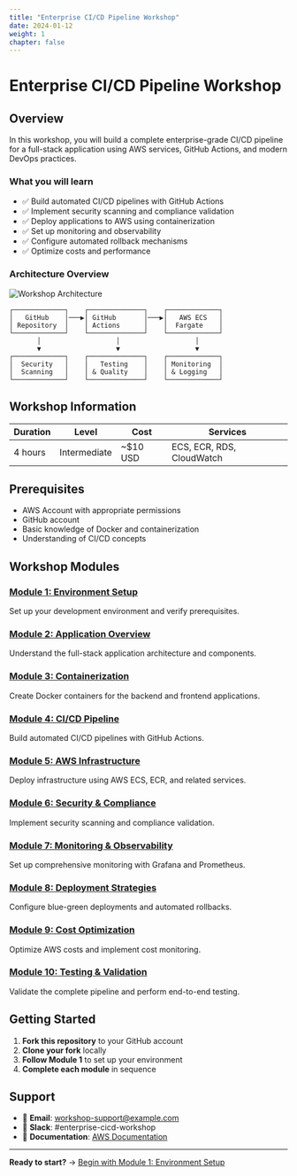 ```yaml
---
title: "Enterprise CI/CD Pipeline Workshop"
date: 2024-01-12
weight: 1
chapter: false
---
```


# Enterprise CI/CD Pipeline Workshop

## Overview

In this workshop, you will build a complete enterprise-grade CI/CD pipeline for a full-stack application using AWS services, GitHub Actions, and modern DevOps practices.

### What you will learn

- ✅ Build automated CI/CD pipelines with GitHub Actions
- ✅ Implement security scanning and compliance validation  
- ✅ Deploy applications to AWS using containerization
- ✅ Set up monitoring and observability
- ✅ Configure automated rollback mechanisms
- ✅ Optimize costs and performance

### Architecture Overview

![Workshop Architecture](./images/architecture-overview.png)

```
┌─────────────┐    ┌──────────────┐    ┌─────────────┐
│   GitHub    │───▶│ GitHub       │───▶│   AWS ECS   │
│ Repository  │    │ Actions      │    │  Fargate    │
└─────────────┘    └──────────────┘    └─────────────┘
       │                   │                   │
       ▼                   ▼                   ▼
┌─────────────┐    ┌──────────────┐    ┌─────────────┐
│  Security   │    │   Testing    │    │ Monitoring  │
│  Scanning   │    │ & Quality    │    │ & Logging   │
└─────────────┘    └──────────────┘    └─────────────┘
```

## Workshop Information

| **Duration** | **Level** | **Cost** | **Services** |
|--------------|-----------|----------|--------------|
| 4 hours | Intermediate | ~$10 USD | ECS, ECR, RDS, CloudWatch |

## Prerequisites

- AWS Account with appropriate permissions
- GitHub account  
- Basic knowledge of Docker and containerization
- Understanding of CI/CD concepts

## Workshop Modules

### [Module 1: Environment Setup](./1-environment-setup/)
Set up your development environment and verify prerequisites.

### [Module 2: Application Overview](./2-application-overview/)  
Understand the full-stack application architecture and components.

### [Module 3: Containerization](./3-containerization/)
Create Docker containers for the backend and frontend applications.

### [Module 4: CI/CD Pipeline](./4-cicd-pipeline/)
Build automated CI/CD pipelines with GitHub Actions.

### [Module 5: AWS Infrastructure](./5-aws-infrastructure/)
Deploy infrastructure using AWS ECS, ECR, and related services.

### [Module 6: Security & Compliance](./6-security-compliance/)
Implement security scanning and compliance validation.

### [Module 7: Monitoring & Observability](./7-monitoring-observability/)
Set up comprehensive monitoring with Grafana and Prometheus.

### [Module 8: Deployment Strategies](./8-deployment-strategies/)
Configure blue-green deployments and automated rollbacks.

### [Module 9: Cost Optimization](./9-cost-optimization/)
Optimize AWS costs and implement cost monitoring.

### [Module 10: Testing & Validation](./10-testing-validation/)
Validate the complete pipeline and perform end-to-end testing.

## Getting Started

1. **Fork this repository** to your GitHub account
2. **Clone your fork** locally
3. **Follow Module 1** to set up your environment
4. **Complete each module** in sequence

## Support

- 📧 **Email**: workshop-support@example.com
- 💬 **Slack**: #enterprise-cicd-workshop
- 📖 **Documentation**: [AWS Documentation](https://docs.aws.amazon.com/)

---

**Ready to start?** → [Begin with Module 1: Environment Setup](./1-environment-setup/)